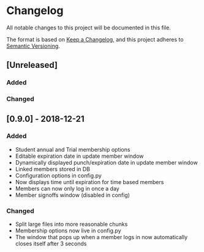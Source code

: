 # Changelog
All notable changes to this project will be documented in this file.

The format is based on [Keep a Changelog](https://keepachangelog.com/en/1.0.0/),
and this project adheres to [Semantic Versioning](https://semver.org/spec/v2.0.0.html).

## [Unreleased]
### Added
### Changed

## [0.9.0] - 2018-12-21
### Added
- Student annual and Trial membership options
- Editable expiration date in update member window
- Dynamically displayed punch/expiration date in update member window 
- Linked members stored in DB
- Configuration options in config.py
- Now displays time until expiration for time based members
- Members can now only log in once a day
- Member signoffs window (disabled in config)

### Changed
- Split large files into more reasonable chunks
- Membership options now live in config.py
- The window that pops up when a member logs in now automatically closes itself after 3 seconds